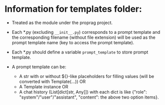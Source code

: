# Information for templates folder:

- Treated as the module under the proprag project.

- Each *.py (excluding `__init__.py`) corresponds to a prompt template and the corresponding filename (without file extension) will be used as the prompt template name (key to access the prompt template).

- Each *.py should define a variable `prompt_template` to store prompt template.

- A prompt template can be:
    - A str with or without ${}-like placeholders for filling values (will be converted with Template(...)) OR
    - A Template instance OR
    - A chat history (List[dict[str, Any]]) with each dict is like {"role": "system"/"user"/"assistant", "content": the above two option items}.


